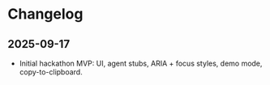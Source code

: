# Changelog

## 2025-09-17
- Initial hackathon MVP: UI, agent stubs, ARIA + focus styles, demo mode, copy-to-clipboard.
